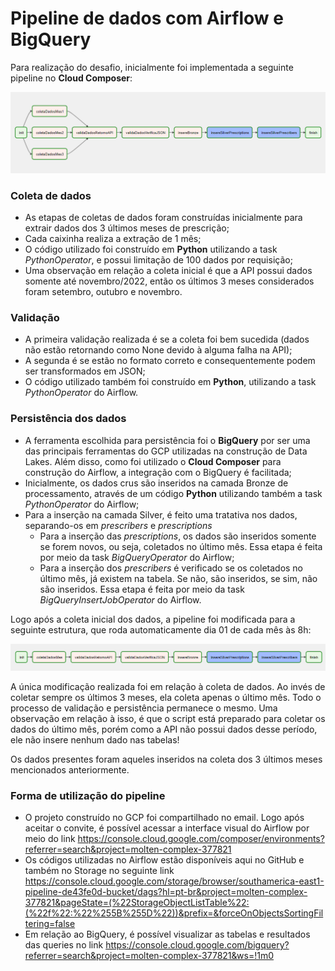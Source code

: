 # Pipeline de dados com Airflow e BigQuery

Para realização do desafio, inicialmente foi implementada a seguinte pipeline no **Cloud Composer**:

![Pipeline de dados no Airflow](https://github.com/sarahmbss/pipeline/blob/main/Docs/arquitetura.png)

### Coleta de dados

- As etapas de coletas de dados foram construídas inicialmente para extrair dados dos 3 últimos meses de prescrição;
- Cada caixinha realiza a extração de 1 mês;
- O código utilizado foi construído em **Python** utilizando a task *PythonOperator*, e possui limitação de 100 dados por requisição;
- Uma observação em relação a coleta inicial é que a API possui dados somente até novembro/2022, então os últimos 3 meses considerados foram setembro, outubro e novembro.

### Validação

- A primeira validação realizada é se a coleta foi bem sucedida (dados não estão retornando como None devido à alguma falha na API);
- A segunda é se estão no formato correto e consequentemente podem ser transformados em JSON;
- O código utilizado também foi construído em **Python**, utilizando a task *PythonOperator* do Airflow.

### Persistência dos dados

- A ferramenta escolhida para persistência foi o **BigQuery** por ser uma das principais ferramentas do GCP utilizadas na construção de Data Lakes. Além disso, como foi utilizado o **Cloud Composer** para construção do Airflow, a integração com o BigQuery é facilitada;
- Inicialmente, os dados crus são inseridos na camada Bronze de processamento, através de um código **Python** utilizando também a task *PythonOperator* do Airflow;
- Para a inserção na camada Silver, é feito uma tratativa nos dados, separando-os em *prescribers* e *prescriptions*
  - Para a inserção das *prescriptions*, os dados são inseridos somente se forem novos, ou seja, coletados no último mês. Essa etapa é feita por meio da task *BigQueryOperator* do Airflow;
  - Para a inserção dos *prescribers* é verificado se os coletados no último mês, já existem na tabela. Se não, são inseridos, se sim, não são inseridos. Essa etapa é feita por meio da task *BigQueryInsertJobOperator* do Airflow.

Logo após a coleta inicial dos dados, a pipeline foi modificada para a seguinte estrutura, que roda automaticamente dia 01 de cada mês às 8h:

![Pipeline de dados no Airflow](https://github.com/sarahmbss/pipeline/blob/main/Docs/arquitetura-nova.png)

A única modificação realizada foi em relação à coleta de dados. Ao invés de coletar sempre os últimos 3 meses, ela coleta apenas o último mês. Todo o processo de validação e persistência permanece o mesmo. Uma observação em relação à isso, é que o script está preparado para coletar os dados do último mês, porém como a API não possui dados desse período, ele não insere nenhum dado nas tabelas!

Os dados presentes foram aqueles inseridos na coleta dos 3 últimos meses mencionados anteriormente.

### Forma de utilização do pipeline

- O projeto construído no GCP foi compartilhado no email. Logo após aceitar o convite, é possível acessar a interface visual do Airflow por meio do link https://console.cloud.google.com/composer/environments?referrer=search&project=molten-complex-377821
- Os códigos utilizadas no Airflow estão disponíveis aqui no GitHub e também no Storage no seguinte link https://console.cloud.google.com/storage/browser/southamerica-east1-pipeline-de43fe0d-bucket/dags?hl=pt-br&project=molten-complex-377821&pageState=(%22StorageObjectListTable%22:(%22f%22:%22%255B%255D%22))&prefix=&forceOnObjectsSortingFiltering=false
- Em relação ao BigQuery, é possível visualizar as tabelas e resultados das queries no link  https://console.cloud.google.com/bigquery?referrer=search&project=molten-complex-377821&ws=!1m0

